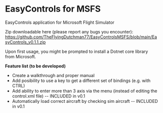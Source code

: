# EasyControls for MSFS
EasyControls application for Microsoft Flight Simulator

Zip downloadable here (please report any bugs you encounter):
https://github.com/TheFlyingDutchman77/EasyControlsMSFS/blob/main/EasyControls_v0.1.1.zip

Upon first usage, you might be prompted to install a Dotnet core library from Microsoft.



**Feature list (to be developed)**
- Create a walkthrough and proper manual
- Add posibility to use a key to get a different set of bindings (e.g. with CTRL)
- Add ability to enter more than 3 axis via the menu (instead of editing the control.xml file)  -- INCLUDED in v0.1
- Automatically load correct aircraft by checking sim aircraft -- INCLUDED in v0.1
